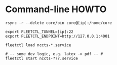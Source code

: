 # Command-line HOWTO

    rsync -r --delete core/bin core@[ip]:/home/core

    export FLEETCTL_TUNNEL=[ip]:22
    export FLEETCTL_ENDPOINT=http://127.0.0.1:4001

    fleetctl load nccts-*.service

    # -- some dev logic, e.g. latex -> pdf -- #
    fleetctl start nccts-???.service
